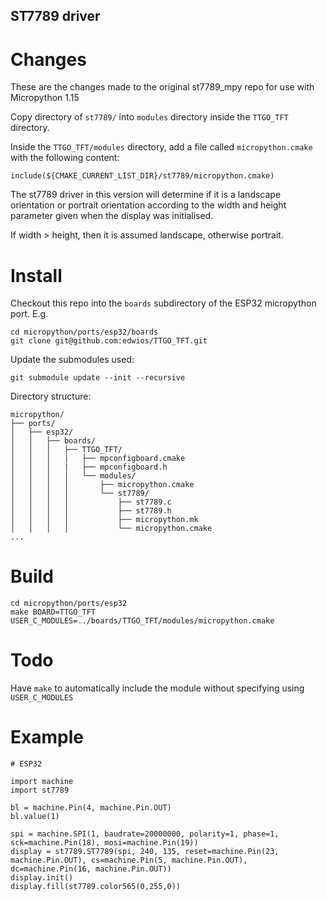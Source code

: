 ## ST7789 driver

Changes 
======

These are the changes made to the original st7789_mpy repo for use with Micropython 1.15

Copy directory of `st7789/` into `modules` directory inside the `TTGO_TFT` directory.

Inside the `TTGO_TFT/modules` directory, add a file called `micropython.cmake` with the following content:

`include(${CMAKE_CURRENT_LIST_DIR}/st7789/micropython.cmake)`

The st7789 driver in this version will determine if it is a landscape orientation or portrait orientation according to the width and height parameter given when the display was initialised.

If width > height, then it is assumed landscape, otherwise portrait.

Install
======

Checkout this repo into the `boards` subdirectory of the ESP32 micropython port. E.g.

```
cd micropython/ports/esp32/boards
git clone git@github.com:edwios/TTGO_TFT.git
```

Update the submodules used:

`git submodule update --init --recursive`

Directory structure:

```
micropython/
├── ports/
│   ├── esp32/
│   │   ├── boards/
│   │   │   ├── TTGO_TFT/
│   │   │   |   ├── mpconfigboard.cmake
│   │   │   |   ├── mpconfigboard.h
│   │   │   │   └── modules/
│   │   │   │       ├── micropython.cmake
│   │   │   │       └── st7789/
│   │   │   │           ├── st7789.c
│   │   │   │           ├── st7789.h
│   │   │   │           ├── micropython.mk
│   │   │   │           └── micropython.cmake
... 

```

Build
======

```
cd micropython/ports/esp32
make BOARD=TTGO_TFT USER_C_MODULES=../boards/TTGO_TFT/modules/micropython.cmake
```

Todo
=====

Have `make` to automatically include the module without specifying using `USER_C_MODULES`

Example
======

```
# ESP32

import machine
import st7789

bl = machine.Pin(4, machine.Pin.OUT)
bl.value(1)

spi = machine.SPI(1, baudrate=20000000, polarity=1, phase=1, sck=machine.Pin(18), mosi=machine.Pin(19))
display = st7789.ST7789(spi, 240, 135, reset=machine.Pin(23, machine.Pin.OUT), cs=machine.Pin(5, machine.Pin.OUT), dc=machine.Pin(16, machine.Pin.OUT))
display.init()
display.fill(st7789.color565(0,255,0))

```